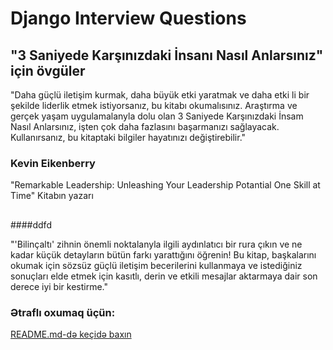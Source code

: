 # Django Interview Questions

## "3 Saniyede Karşınızdaki İnsanı Nasıl Anlarsınız" için övgüler
"Daha güçlü iletişim kurmak, daha büyük etki yaratmak ve daha etki­ li bir şekilde liderlik etmek istiyorsanız, bu kitabı okumalısınız. Araştır­ma ve gerçek yaşam uygulamalanyla dolu olan 3 Saniyede Karşınızdaki İnsam Nasıl Anlarsınız, işten çok daha fazlasını başarmanızı sağlayacak. Kullanırsanız, bu kitaptaki bilgiler hayatınızı değiştirebilir."
### Kevin Eikenberry
"Remarkable Leadership: Unleashing Your Leadership Potantial One Skill at Time" Kitabın yazarı
##   
####ddfd

"'Bilinçaltı' zihnin önemli noktalanyla ilgili aydınlatıcı bir rura çıkın ve ne kadar küçük detayların bütün farkı yarattığını öğrenin! Bu kitap, başkalarını okumak için sözsüz güçlü iletişim becerilerini kullanmaya ve istediğiniz sonuçları elde etmek için kasıtlı, derin ve etkili mesajlar aktarmaya dair son derece iyi bir kestirme."
### Ətraflı oxumaq üçün:
[README.md-də keçidə baxın](#django-nun-kontekst-prosessorlar%C4%B1n%C4%B1n-m%C9%99qs%C9%99dini-izah-edin)

